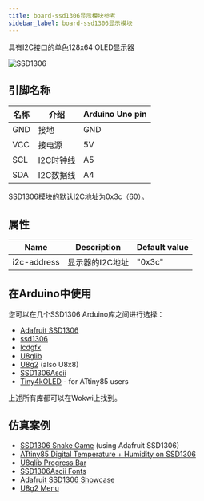 ```yaml
---
title: board-ssd1306显示模块参考
sidebar_label: board-ssd1306显示模块
---
```


具有I2C接口的单色128x64 OLED显示器

![SSD1306](https://raw.githubusercontent.com/wokwi/wokwi-boards/master/boards/ssd1306/board.svg)

## 引脚名称

| 名称 | 介绍      | Arduino Uno pin |
| ---- | --------- | --------------- |
| GND  | 接地      | GND             |
| VCC  | 接电源    | 5V              |
| SCL  | I2C时钟线 | A5              |
| SDA  | I2C数据线 | A4              |

SSD1306模块的默认I2C地址为0x3c（60）。

## 属性

| Name        | Description     | Default value |
| ----------- | --------------- | ------------- |
| i2c-address | 显示器的I2C地址 | "0x3c"        |

## 在Arduino中使用

您可以在几个SSD1306 Arduino库之间进行选择：

- [Adafruit SSD1306](https://wokwi.com/arduino/libraries/Adafruit_SSD1306)
- [ssd1306](https://wokwi.com/arduino/libraries/ssd1306)
- [lcdgfx](https://wokwi.com/arduino/libraries/lcdgfx)
- [U8glib](https://github.com/olikraus/u8glib)
- [U8g2](https://github.com/olikraus/u8g2) (also U8x8)
- [SSD1306Ascii](https://github.com/greiman/SSD1306Ascii)
- [Tiny4kOLED](https://www.arduino.cc/reference/en/libraries/tiny4koled/) - for ATtiny85 users

上述所有库都可以在Wokwi上找到。

## 仿真案例

- [SSD1306 Snake Game](https://wokwi.com/projects/296135008348799496) (using Adafruit SSD1306)
- [ATtiny85 Digital Temperature + Humidity on SSD1306](https://wokwi.com/projects/292900020514980360)
- [U8glib Progress Bar](https://wokwi.com/projects/300867986768527882)
- [SSD1306Ascii Fonts](https://wokwi.com/projects/291197274604700168)
- [Adafruit SSD1306 Showcase](https://wokwi.com/arduino/libraries/Adafruit_SSD1306/ssd1306_128x64_i2c)
- [U8g2 Menu](https://wokwi.com/projects/291572875238834696)

